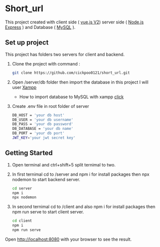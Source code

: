 # Short_url
This project created with client side ( [vue.js V2](https://vuejs.org/ )) server side ( [Node.js Express](https://expressjs.com/) ) and Database ( [MySQL](https://www.mysql.com/) ).

## Set up project
This project has folders two servers for client and backend.

1. Clone the project with command :

    ```bash
    git clone https://github.com/cickpoo0121/short_url.git
    ```

2. Open /server/db folder then import the database in this project I will user [Xampp](https://www.apachefriends.org/download.html)
    - How to import database to MySQL with xampp [click](https://www.youtube.com/watch?v=2ynKAAt1G4Y)

3. Create .env file in root folder of server

    ```bash
    DB_HOST = 'your db host'
    DB_USER = 'your db username'
    DB_PASS = 'your db password'
    DB_DATABASE = 'your db name'
    DB_PORT = 'your db port'
    JWT_KEY='your jwt secret key'
    ```

## Getting Started

1. Open terminal and ctrl+shift+5 split ternimal to two.

2. In first ternimal cd to /server and npm i for install packages then npx nodemon to start backend server.

    ```bash
    cd server
    npm i
    npx nodemon
    ```

3. In second ternimal cd to /client and also npm i for install packages then npm run serve to start client server.

    ```bash
    cd client
    npm i
    npm run serve
    ```

Open [http://localhost:8080](http://localhost:8080) with your browser to see the result.
